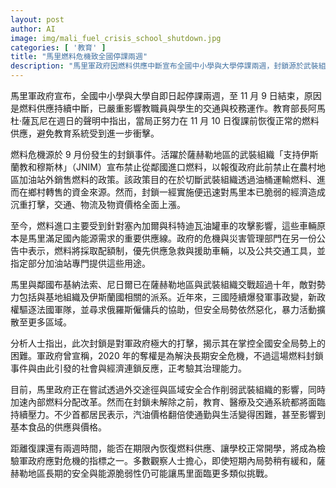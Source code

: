 ```yaml
---
layout: post
author: AI
image: img/mali_fuel_crisis_school_shutdown.jpg
categories: [ '教育' ]
title: "馬里燃料危機致全國停課兩週"  
description: "馬里軍政府因燃料供應中斷宣布全國中小學與大學停課兩週，封鎖源於武裝組織限制燃料進口，導致交通與物資價格上漲，政府正努力在期限內恢復供應以應對教育與經濟衝擊"  "
---
```

馬里軍政府宣布，全國中小學與大學自即日起停課兩週，至 11 月 9 日結束，原因是燃料供應持續中斷，已嚴重影響教職員與學生的交通與校務運作。教育部長阿馬杜·薩瓦尼在週日的聲明中指出，當局正努力在 11 月 10 日復課前恢復正常的燃料供應，避免教育系統受到進一步衝擊。  

燃料危機源於 9 月份發生的封鎖事件。活躍於薩赫勒地區的武裝組織「支持伊斯蘭教和穆斯林」（JNIM）宣布禁止從鄰國進口燃料，以報復政府此前禁止在農村地區加油站外銷售燃料的政策。該政策目的在於切斷武裝組織透過油桶運輸燃料、進而在鄉村轉售的資金來源。然而，封鎖一經實施便迅速對馬里本已脆弱的經濟造成沉重打擊，交通、物流及物資價格全面上漲。  

至今，燃料進口主要受到針對塞內加爾與科特迪瓦油罐車的攻擊影響，這些車輛原本是馬里滿足國內能源需求的重要供應線。政府的危機與災害管理部門在另一份公告中表示，燃料將採取配額制，優先供應急救與援助車輛，以及公共交通工具，並指定部分加油站專門提供這些用途。  

馬里與鄰國布基納法索、尼日爾已在薩赫勒地區與武裝組織交戰超過十年，敵對勢力包括與基地組織及伊斯蘭國相關的派系。近年來，三國陸續爆發軍事政變，新政權驅逐法國軍隊，並尋求俄羅斯僱傭兵的協助，但安全局勢依然惡化，暴力活動擴散至更多區域。  

分析人士指出，此次封鎖是對軍政府極大的打擊，揭示其在掌控全國安全局勢上的困難。軍政府曾宣稱，2020 年的奪權是為解決長期安全危機，不過這場燃料封鎖事件與由此引發的社會與經濟連鎖反應，正考驗其治理能力。  

目前，馬里政府正在嘗試透過外交途徑與區域安全合作削弱武裝組織的影響，同時加速內部燃料分配改革。然而在封鎖未解除之前，教育、醫療及交通系統都將面臨持續壓力。不少首都居民表示，汽油價格翻倍使通勤與生活變得困難，甚至影響到基本食品的供應與價格。  

距離復課還有兩週時間，能否在期限內恢復燃料供應、讓學校正常開學，將成為檢驗軍政府應對危機的指標之一。多數觀察人士擔心，即使短期內局勢稍有緩和，薩赫勒地區長期的安全與能源脆弱性仍可能讓馬里面臨更多類似挑戰。  